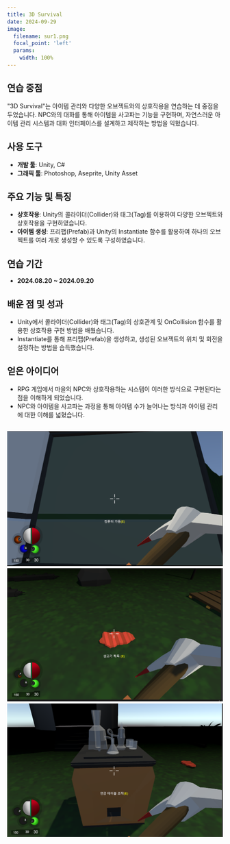 ```yaml
---
title: 3D Survival
date: 2024-09-29
image:
  filename: sur1.png
  focal_point: 'left'
  params:
    width: 100%
---
```


## 연습 중점
"3D Survival"는 아이템 관리와 다양한 오브젝트와의 상호작용을 연습하는 데 중점을 두었습니다. NPC와의 대화를 통해 아이템을 사고파는 기능을 구현하며, 자연스러운 아이템 관리 시스템과 대화 인터페이스를 설계하고 제작하는 방법을 익혔습니다.

## 사용 도구
- **개발 툴**: Unity, C#
- **그래픽 툴**: Photoshop, Aseprite, Unity Asset

## 주요 기능 및 특징
- **상호작용**: Unity의 콜라이더(Collider)와 태그(Tag)를 이용하여 다양한 오브젝트와 상호작용을 구현하였습니다.
- **아이템 생성**: 프리팹(Prefab)과 Unity의 Instantiate 함수를 활용하여 하나의 오브젝트를 여러 개로 생성할 수 있도록 구성하였습니다.

## 연습 기간
- **2024.08.20 ~ 2024.09.20**

## 배운 점 및 성과
- Unity에서 콜라이더(Collider)와 태그(Tag)의 상호관계 및 OnCollision 함수를 활용한 상호작용 구현 방법을 배웠습니다.
- Instantiate를 통해 프리팹(Prefab)을 생성하고, 생성된 오브젝트의 위치 및 회전을 설정하는 방법을 습득했습니다.

## 얻은 아이디어
- RPG 게임에서 마을의 NPC와 상호작용하는 시스템이 이러한 방식으로 구현된다는 점을 이해하게 되었습니다.
- NPC와 아이템을 사고파는 과정을 통해 아이템 수가 늘어나는 방식과 아이템 관리에 대한 이해를 넓혔습니다.

![](sur2.png)
![](sur3.png)
![](sur4.png)
---
